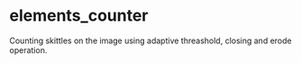 # elements_counter

Counting skittles on the image using adaptive threashold, closing and erode operation.
